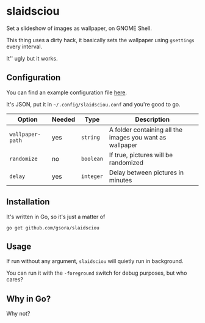 # slaidsciou

Set a slideshow of images as wallpaper, on GNOME Shell.

This thing uses a dirty hack, it basically sets the wallpaper using `gsettings` every interval.

It'' ugly but it works.

## Configuration

You can find an example configuration file [here](https://github.com/gsora/slaidsciou/blob/master/slaidsciou.conf).

It's JSON, put it in `~/.config/slaidsciou.conf` and you're good to go.

|Option|Needed|Type|Description|
|------|------|----|-----------|
|`wallpaper-path`|yes|`string`|A folder containing all the images you want as wallpaper|
|`randomize`|no|`boolean`|If true, pictures will be randomized|
|`delay`|yes|`integer`|Delay between pictures in minutes|

## Installation

It's written in Go, so it's just a matter of
```
go get github.com/gsora/slaidsciou
```

## Usage

If run without any argument, `slaidsciou` will quietly run in background.

You can run it with the `-foreground` switch for debug purposes, but who cares?

## Why in Go?

Why not?
